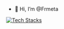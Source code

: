 - 👋 Hi, I’m @Frmeta

<!---
Frmeta/Frmeta is a ✨ special ✨ repository because its `README.md` (this file) appears on your GitHub profile.
You can click the Preview link to take a look at your changes.
--->

[![Tech Stacks](https://skillicons.dev/icons?i=git,github,idea,gitlab,vscode,cs,cpp,css,dart,discord,django,docker,figma,flutter,gcp,gmail,gradle,hibernate,html,instagram,java,js,jquery,latex,linkedin,linux,notion,postgres,postman,py,rabitmq,rust,stackoverflow,supabase,selenium,tailwind,visualstudio,vscode,windows,spring,godot)](https://skillicons.dev)
